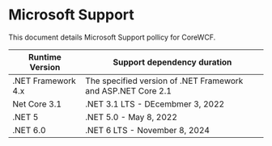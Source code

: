 # Microsoft Support

This document details Microsoft Support pollicy for CoreWCF.

Runtime Version | Support dependency duration |
--- | --- |
.NET Framework 4.x | The specified version of .NET Framework and ASP.NET Core 2.1 |
Net Core 3.1 | .NET 3.1 LTS - DEcembmer 3, 2022 |
.NET 5 | .NET 5.0 - May 8, 2022 |
.NET 6.0 | .NET 6 LTS - November 8, 2024


